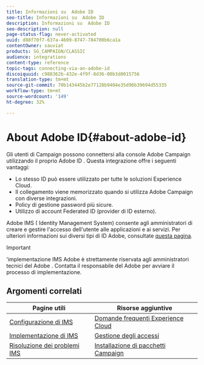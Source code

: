 ```yaml
---
title: Informazioni su  Adobe ID
seo-title: Informazioni su  Adobe ID
description: Informazioni su  Adobe ID
seo-description: null
page-status-flag: never-activated
uuid: d88f70f7-637a-4609-8747-784700b6ca1a
contentOwner: sauviat
products: SG_CAMPAIGN/CLASSIC
audience: integrations
content-type: reference
topic-tags: connecting-via-an-adobe-id
discoiquuid: c988362b-432e-4f9f-8d36-00b3d0015756
translation-type: tm+mt
source-git-commit: 70b143445b2e77128b9404e35d96b39694d55335
workflow-type: tm+mt
source-wordcount: '149'
ht-degree: 32%

---
```



# About Adobe ID{#about-adobe-id}

Gli utenti di Campaign possono connettersi alla console  Adobe Campaign utilizzando il proprio Adobe ID . Questa integrazione offre i seguenti vantaggi:

* Lo stesso ID può essere utilizzato per tutte le soluzioni Experience Cloud.
* Il collegamento viene memorizzato quando si utilizza Adobe Campaign con diverse integrazioni.
* Policy di gestione password più sicure.
* Utilizzo di account Federated ID (provider di ID esterno).

 Adobe IMS ( Identity Management System) consente agli amministratori di creare e gestire l&#39;accesso dell&#39;utente alle applicazioni e ai servizi. Per ulteriori informazioni sui diversi tipi di ID Adobe, consultate [questa pagina](https://helpx.adobe.com/enterprise/using/identity.html).

>[!IMPORTANT]
>
>&#39;implementazione IMS Adobe è strettamente riservata agli amministratori tecnici del Adobe . Contatta il responsabile del Adobe  per avviare il processo di implementazione.

## Argomenti correlati

| Pagine utili | Risorse aggiuntive |
|---|---|
| [Configurazione di IMS](../../integrations/using/configuring-ims.md) | [Domande frequenti  Experience Cloud](https://docs.adobe.com/content/help/en/core-services/interface/manage-users-and-products/faq.html) |
| [Implementazione di IMS](../../integrations/using/implementing-ims.md) | [Gestione degli accessi](../../platform/using/access-management.md) |
| [Risoluzione dei problemi IMS](../../integrations/using/ims-troubleshooting.md) | [Installazione di pacchetti Campaign](../../installation/using/installing-campaign-standard-packages.md) |
